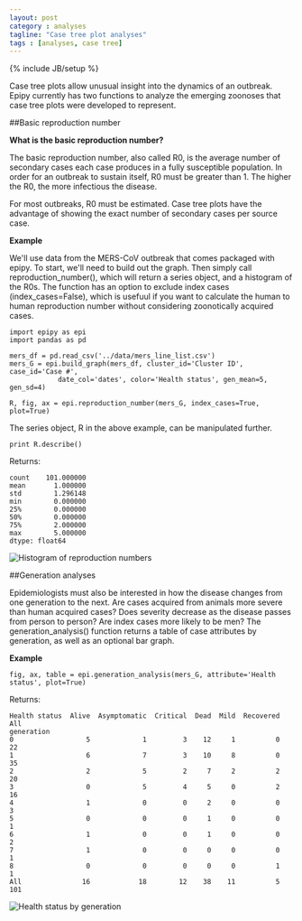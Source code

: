 ```yaml
---
layout: post
category : analyses
tagline: "Case tree plot analyses"
tags : [analyses, case tree]
---
```

{% include JB/setup %}

Case tree plots allow unusual insight into the dynamics of an outbreak. Epipy currently has two functions to analyze the emerging zoonoses that case tree plots were developed to represent.

##Basic reproduction number

**What is the basic reproduction number?**

The basic reproduction number, also called R0, is the average number of secondary cases each case produces in a fully susceptible population. In order for an outbreak to sustain itself, R0 must be greater than 1. The higher the R0, the more infectious the disease.

For most outbreaks, R0 must be estimated. Case tree plots have the advantage of showing the exact number of secondary cases per source case.

**Example**

We'll use data from the MERS-CoV outbreak that comes packaged with epipy. To start, we'll need to build out the graph. Then simply call reproduction_number(), which will return a series object, and a histogram of the R0s. The function has an option to exclude index cases (index_cases=False), which is usefuul if you want to calculate the human to human reproduction number without considering zoonotically acquired cases.

    import epipy as epi
    import pandas as pd

    mers_df = pd.read_csv('../data/mers_line_list.csv')
    mers_G = epi.build_graph(mers_df, cluster_id='Cluster ID', case_id='Case #',
		        date_col='dates', color='Health status', gen_mean=5, gen_sd=4)

    R, fig, ax = epi.reproduction_number(mers_G, index_cases=True, plot=True)


The series object, R in the above example, can be manipulated further.

    print R.describe()

Returns:

    count    101.000000
    mean       1.000000
    std        1.296148
    min        0.000000
    25%        0.000000
    50%        0.000000
    75%        2.000000
    max        5.000000
    dtype: float64


![Histogram of reproduction numbers](https://github.com/cmrivers/epipy/blob/master/figs/r0_hist.png?raw=true)



##Generation analyses

Epidemiologists must also be interested in how the disease changes from one generation to the next. Are cases acquired from animals more severe than human acquired cases? Does severity decrease as the disease passes from person to person? Are index cases more likely to be men? The generation_analysis() function returns a table of case attributes by generation, as well as an optional bar graph.

**Example**

    fig, ax, table = epi.generation_analysis(mers_G, attribute='Health status', plot=True)

Returns:

    Health status  Alive  Asymptomatic  Critical  Dead  Mild  Recovered  All
    generation
    0                  5             1         3    12     1          0   22
    1                  6             7         3    10     8          0   35
    2                  2             5         2     7     2          2   20
    3                  0             5         4     5     0          2   16
    4                  1             0         0     2     0          0    3
    5                  0             0         0     1     0          0    1
    6                  1             0         0     1     0          0    2
    7                  1             0         0     0     0          0    1
    8                  0             0         0     0     0          1    1
    All               16            18        12    38    11          5  101


![Health status by generation](https://github.com/cmrivers/epipy/blob/master/figs/mers_generation_hist.png?raw=true)